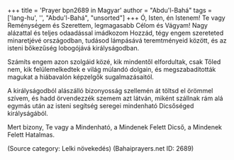 +++
title = 'Prayer bpn2689 in Magyar'
author = "Abdu'l-Bahá"
tags = ['lang-hu', '', "Abdu'l-Bahá", "unsorted"]
+++
Ó, Isten, én Istenem! Te vagy Reménységem és Szerettem, legmagasabb Célom és Vágyam! Nagy alázattal és teljes odaadással imádkozom Hozzád, tégy engem szereteted minaretjévé országodban, tudásod lámpásává teremtményeid között, és az isteni bőkezűség lobogójává királyságodban.

Számíts engem azon szolgáid közé, kik mindentől elfordultak, csak Tőled nem, kik felülemelkedtek e világ múlandó dolgain, és megszabadították magukat a hiábavalón képzelgők sugalmazásaitól.

A királyságodból alászálló bizonyosság szellemén át töltsd el örömmel szívem, és hadd örvendezzék szemem azt látván, miként szállnak rám alá egymás után az isteni segítség seregei mindenható Dicsőséged királyságából.

Mert bizony, Te vagy a Mindenható, a Mindenek Felett Dicső, a Mindenek Felett Hatalmas.

(Source category: Lelki növekedés)
(Bahaiprayers.net ID: 2689)
